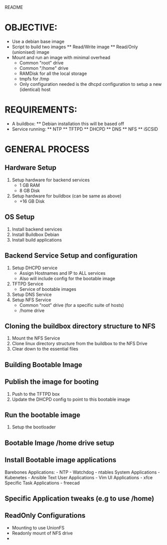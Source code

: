 README

# OBJECTIVE:
* Use a debian base image
* Script to build two images
	** Read/Write image
	** Read/Only (unionised) image
* Mount and run an image with minimal overhead
	- Common "root" drive
	- Common "/home" drive
	- RAMDisk for all the local storage
	- tmpfs for /tmp
	- Only configuration needed is the dhcpd configuration to setup a new (identical) host

# REQUIREMENTS:
* A buildbox:
	** Debian installation this will be based off
* Service running:
	** NTP
	** TFTPD
	** DHCPD
	** DNS
	** NFS
	** iSCSID

# GENERAL PROCESS
## Hardware Setup
1) Setup hardware for backend services
	- 1 GB RAM
	- 8 GB Disk
2) Setup hardware for buildbox (can be same as above)
	- +16 GB Disk

## OS Setup
1) Install backend services
2) Install Buildbox Debian
3) Install build applications

## Backend Service Setup and configuration
1) Setup DHCPD service
	- Assign Hostnames and IP to ALL services
	- Also will include config for the bootable image
2) TFTPD Service
	- Service of bootable images
2) Setup DNS Service
3) Setup NFS Service
	- Common "root" drive (for a specific suite of hosts)
	- /home drive
	

## Cloning the buildbox directory structure to NFS
1) Mount the NFS Service
2) Clone linux directory structure from the buildbox to the NFS Drive
3) Clear down to the essential files

## Building Bootable Image

## Publish the image for booting
1) Push to the TFTPD box
2) Update the DHCPD config to point to this bootable image

## Run the bootable image
1) Setup the bootloader

## Bootable Image /home drive setup

## Install Bootable image applications
Barebones Applications:
	- NTP
	- Watchdog
	- ntables
System Applications
	- Kubenetes
	- Ansible
Text User Applications
	- Vim
UI Applications
	- xfce
Specific Task Applications
	- freecad

## Specific Application tweaks (e.g to use /home)

## ReadOnly Configurations
- Mounting to use UnionFS
- Readonly mount of NFS drive
-
